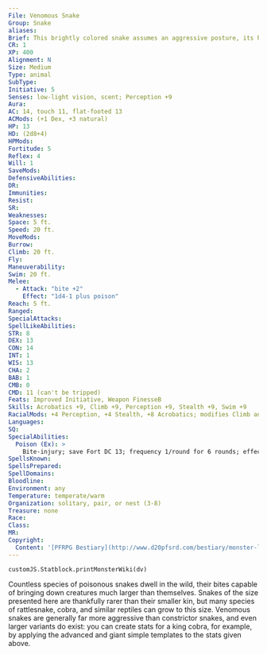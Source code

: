 ```yaml
---
File: Venomous Snake
Group: Snake
aliases: 
Brief: This brightly colored snake assumes an aggressive posture, its hissing mouth open to display its fangs.
CR: 1
XP: 400
Alignment: N
Size: Medium
Type: animal
SubType: 
Initiative: 5
Senses: low-light vision, scent; Perception +9
Aura: 
AC: 14, touch 11, flat-footed 13
ACMods: (+1 Dex, +3 natural)
HP: 13
HD: (2d8+4)
HPMods: 
Fortitude: 5
Reflex: 4
Will: 1
SaveMods: 
DefensiveAbilities: 
DR: 
Immunities: 
Resist: 
SR: 
Weaknesses: 
Space: 5 ft.
Speed: 20 ft.
MoveMods: 
Burrow: 
Climb: 20 ft.
Fly: 
Maneuverability: 
Swim: 20 ft.
Melee: 
  - Attack: "bite +2"
    Effect: "1d4-1 plus poison"
Reach: 5 ft.
Ranged: 
SpecialAttacks: 
SpellLikeAbilities: 
STR: 8
DEX: 13
CON: 14
INT: 1
WIS: 13
CHA: 2
BAB: 1
CMB: 0
CMD: 11 (can't be tripped)
Feats: Improved Initiative, Weapon FinesseB
Skills: Acrobatics +9, Climb +9, Perception +9, Stealth +9, Swim +9
RacialMods: +4 Perception, +4 Stealth, +8 Acrobatics; modifies Climb and Swim with Dexterity
Languages: 
SQ: 
SpecialAbilities:
  Poison (Ex): >
    Bite-injury; save Fort DC 13; frequency 1/round for 6 rounds; effect 1d2 Con; cure 1 save.
SpellsKnown: 
SpellsPrepared: 
SpellDomains: 
Bloodline: 
Environment: any
Temperature: temperate/warm
Organization: solitary, pair, or nest (3-8)
Treasure: none
Race: 
Class: 
MR: 
Copyright:
  Content: '[PFRPG Bestiary](http://www.d20pfsrd.com/bestiary/monster-listings/animals/reptiles/snake/venomous)'
---
```

```dataviewjs
customJS.Statblock.printMonsterWiki(dv)
```
Countless species of poisonous snakes dwell in the wild, their bites capable of bringing down creatures much larger than themselves. Snakes of the size presented here are thankfully rarer than their smaller kin, but many species of rattlesnake, cobra, and similar reptiles can grow to this size. Venomous snakes are generally far more aggressive than constrictor snakes, and even larger variants do exist: you can create stats for a king cobra, for example, by applying the advanced and giant simple templates to the stats given above.
